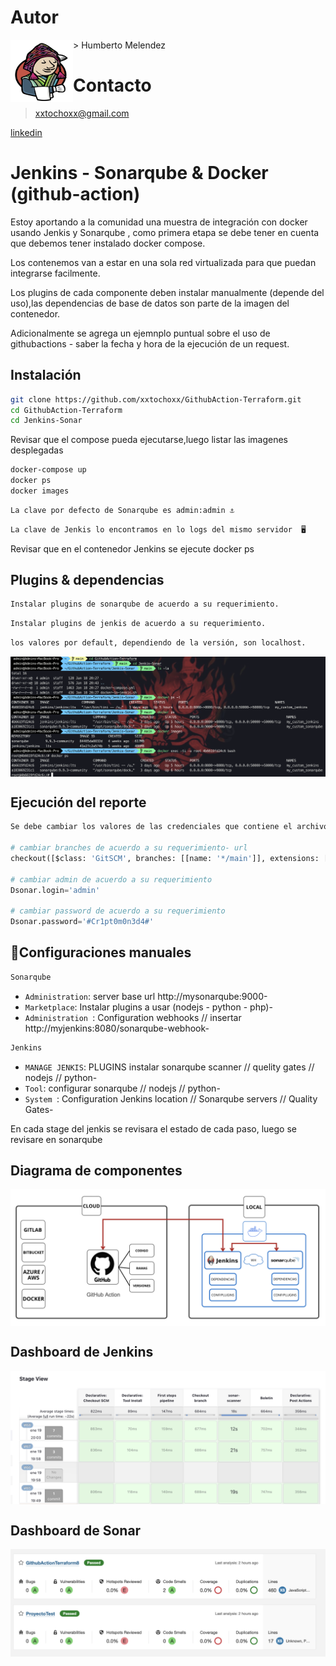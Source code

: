 # Autor

<img src="jenkins_cholo.png" alt="Humberto Melendez" width="100" height="100" align="left"/>
> Humberto Melendez

# Contacto

> xxtochoxx@gmail.com

[linkedin](https://www.linkedin.com/in/humberto-melendez-fernandez)

# Jenkins - Sonarqube & Docker (github-action)

Estoy aportando a la comunidad una muestra de integración con docker usando Jenkis y Sonarqube , como primera etapa se debe tener en cuenta que debemos tener instalado docker compose.

Los contenemos van a estar en una sola red virtualizada para que puedan integrarse facilmente.

Los plugins de cada componente deben instalar manualmente (depende del uso),las dependencias de base de datos son parte de la imagen del contenedor.

Adicionalmente se agrega un ejemnplo puntual sobre el uso de githubactions - saber la fecha y hora de la ejecución de un request.

## Instalación

```bash
git clone https://github.com/xxtochoxx/GithubAction-Terraform.git
cd GithubAction-Terraform
cd Jenkins-Sonar
```
Revisar que el compose pueda ejecutarse,luego listar las imagenes desplegadas
```bash
docker-compose up
docker ps
docker images
```
```bash
La clave por defecto de Sonarqube es admin:admin ⚓
```
```bash
La clave de Jenkis lo encontramos en lo logs del mismo servidor  🖥️
```

Revisar que en el contenedor Jenkins se ejecute docker ps

## Plugins & dependencias


```bash
Instalar plugins de sonarqube de acuerdo a su requerimiento.

```
```bash
Instalar plugins de jenkis de acuerdo a su requerimiento.
```

```bash
los valores por default, dependiendo de la versión, son localhost.
```
<img src="ejemplo.png" align="center" />

## Ejecución del reporte

```python
Se debe cambiar los valores de las credenciales que contiene el archivo Jenkisfile

# cambiar branches de acuerdo a su requerimiento- url
checkout([$class: 'GitSCM', branches: [[name: '*/main']], extensions: [], userRemoteConfigs: [[url: 'https://github.com/xxtochoxx/GithubAction-Terraform']]])

# cambiar admin de acuerdo a su requerimiento
Dsonar.login='admin'

# cambiar password de acuerdo a su requerimiento
Dsonar.password='#Cr1pt0m0n3d4#'
```
## :hammer:Configuraciones manuales

```bash
Sonarqube
```
- `Administration`: server base url http://mysonarqube:9000-
- `Marketplace`: Instalar plugins a usar (nodejs - python - php)-
- `Administration `: Configuration webhooks // insertar http://myjenkins:8080/sonarqube-webhook-

```bash
Jenkins
```
- `MANAGE JENKIS`: PLUGINS instalar sonarqube scanner  // quelity gates // nodejs // python-
- `Tool`: configurar sonarqube // nodejs // python-
- `System `: Configuration Jenkins location // Sonarqube servers // Quality Gates-


En cada stage del jenkis se revisara el estado de cada paso, luego se revisare en sonarqube

## Diagrama de componentes
<img src="componentes2.png" align="center" />

## Dashboard de Jenkins
<img src="jenkins.png" align="center" />

## Dashboard de Sonar
<img src="sonar.png" align="center" />
